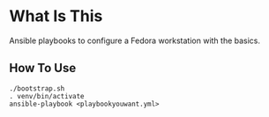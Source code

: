 # What Is This

Ansible playbooks to configure a Fedora workstation with the basics.

## How To Use

```
./bootstrap.sh
. venv/bin/activate
ansible-playbook <playbookyouwant.yml>
```
